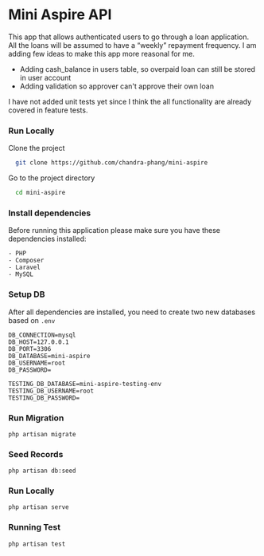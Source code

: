 
# Mini Aspire API

This app that allows authenticated users to go through a loan application. All the loans will be assumed to have a “weekly” repayment frequency. I am adding few ideas to make this app more reasonal for me. 
- Adding cash_balance in users table, so overpaid loan can still be stored in user account
- Adding validation so approver can't approve their own loan 

I have not added unit tests yet since I think the all functionality are already covered in feature tests.

### Run Locally

Clone the project

```bash
  git clone https://github.com/chandra-phang/mini-aspire
```

Go to the project directory

```bash
  cd mini-aspire
```

### Install dependencies

Before running this application please make sure you have these dependencies installed:
```
- PHP
- Composer
- Laravel
- MySQL
```

### Setup DB
After all dependencies are installed, you need to create two new databases based on `.env`

```
DB_CONNECTION=mysql
DB_HOST=127.0.0.1
DB_PORT=3306
DB_DATABASE=mini-aspire
DB_USERNAME=root
DB_PASSWORD=

TESTING_DB_DATABASE=mini-aspire-testing-env
TESTING_DB_USERNAME=root
TESTING_DB_PASSWORD=

```

### Run Migration
```
php artisan migrate 
```

### Seed Records
```
php artisan db:seed
```

### Run Locally
```
php artisan serve 
```

### Running Test
```
php artisan test
```
